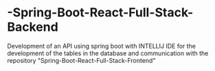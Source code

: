 # -Spring-Boot-React-Full-Stack-Backend
Development of an API using spring boot with INTELLIJ IDE for the development of the tables in the database and communication with the repository "Spring-Boot-React-Full-Stack-Frontend"
